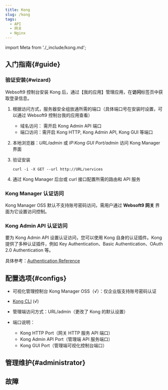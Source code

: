 ```yaml
---
title: Kong
slug: /kong
tags:
  - API
  - 网关
  - Nginx
---
```


import Meta from './_include/kong.md';

<Meta name="meta" />

## 入门指南{#guide}

### 验证安装{#wizard}

Websoft9 控制台安装 Kong 后，通过【我的应用】管理应用，在**访问**标签页中获取登录信息。  

1. 根据访问方式，服务器安全组放通所需的端口（具体端口号在安装时设置，可以通过 Websoft9 控制台我的应用查看）

   - 域名访问： 需开启 Kong Admin API 端口
   - 端口访问：需开启 Kong HTTP, Kong Admin API, Kong GUI 等端口

2. 本地浏览器：*URL/admin* 或 *IP:Kong GUI Port/admin* 访问 Kong Manager 界面

3. 验证安装
   ```
   curl -i -X GET --url http://URL/services
   ```

4. 通过 Kong Manager 后台或 curl 接口配置所需的路由和 API 服务

### Kong Manager 认证访问

Kong Manager OSS 默认不支持账号密码访问，需用户通过 **Websoft9 网关** 界面为它设置访问控制。

### Kong Admin API 认证访问

要为 Kong Admin API 设置认证访问，您可以使用 Kong 自身的认证插件。Kong 提供了多种认证插件，例如 Key Authentication、Basic Authentication、OAuth 2.0 Authentication 等。  

具体参考：[Authentication Reference](https://docs.konghq.com/gateway/latest/kong-plugins/authentication/reference/)


## 配置选项{#configs}

- 可视化管理控制台 Kong Manager OSS（√）：仅企业版支持账号密码认证

- [Kong CLI](https://docs.konghq.com/gateway/latest/reference/cli) (√)

- 管理端访问方式：URL/admin（更改了 Kong 的默认设置）

- 端口说明：
  - Kong HTTP Port（网关 HTTP 服务 API 端口）
  - Kong Admin API Port（管理端 API 服务端口）
  - Kong GUI Port（管理端可视化控制台端口）

## 管理维护{#administrator}

## 故障